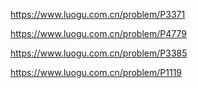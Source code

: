 https://www.luogu.com.cn/problem/P3371

https://www.luogu.com.cn/problem/P4779

https://www.luogu.com.cn/problem/P3385

https://www.luogu.com.cn/problem/P1119
